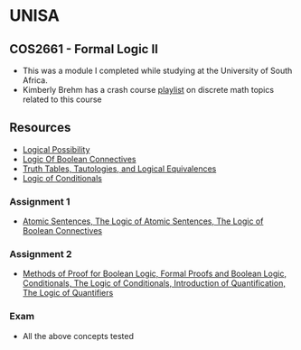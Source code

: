# UNISA

## COS2661 - Formal Logic II
- This was a module I completed while studying at the University of South Africa.
- Kimberly Brehm has a crash course [playlist](https://www.youtube.com/watch?v=A3Ffwsnad0k&list=PLl-gb0E4MII2nPPl6JThRBs_mb26mabaP) on discrete math topics related to this course 

## Resources
- [Logical Possibility](https://www.ocf.berkeley.edu/~brianwc/courses/logic/notes04.html)
- [Logic Of Boolean Connectives](https://faculty.washington.edu/smcohen/120/Chapter4.pdf) 
- [Truth Tables, Tautologies, and Logical Equivalences](http://sites.millersville.edu/bikenaga/math-proof/truth-tables/truth-tables.html)
- [Logic of Conditionals](https://faculty.washington.edu/smcohen/120/Chapter8.pdf)

### Assignment 1
* [Atomic Sentences, The Logic of Atomic Sentences, The Logic of Boolean Connectives](https://github.com/luyandamncube/UNISA/tree/master/year2/COS2661/ASS1/ASS1.txt)

### Assignment 2
* [Methods of Proof for Boolean Logic, Formal Proofs and Boolean Logic, Conditionals, The Logic of Conditionals, Introduction of Quantification, The Logic of Quantifiers](https://github.com/luyandamncube/UNISA/tree/master/year2/COS2661/ASS2/ASS2.docx)

### Exam
- All the above concepts tested
